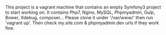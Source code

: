 This project is a vagrant machine that contains an empty Symfony3 project to start working on.
It contains Php7, Nginx, MySQL, Phpmyadmin, Gulp, Bower, Xdebug, composer...
Please clone it under '/var/www/' then run 'vagrant up'.
Then check my.site.com & phpmyadmin.dev urls if they work fine.
